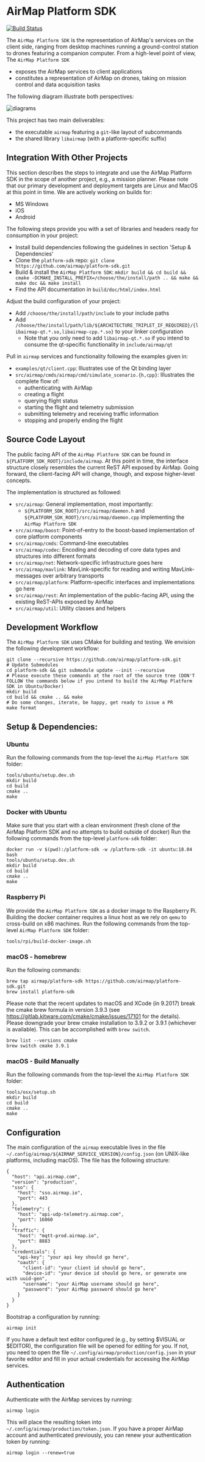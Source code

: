# AirMap Platform SDK

[![Build Status](https://dev.azure.com/airmap-platform-ci/airmap-platform-ci/_apis/build/status/airmap.platform-sdk?branchName=master)](https://dev.azure.com/airmap-platform-ci/airmap-platform-ci/_build/latest?definitionId=45&branchName=master)


The `AirMap Platform SDK` is the representation of AirMap's services on the client side, ranging from desktop machines running a ground-control station to drones featuring a companion computer. From a high-level point of view, The `AirMap Platform SDK`

 - exposes the AirMap services to client applications
 - constitutes a representation of AirMap on drones, taking on mission control and data acquisition tasks

The following diagram illustrate both perspectives:

![diagrams](doc/images/airmap-platform-sdk-diagrams.png)

This project has two main deliverables:

 - the executable `airmap` featuring a `git`-like layout of subcommands
 - the shared library `libairmap` (with a platform-specific suffix)

## Integration With Other Projects

This section describes the steps to integrate and use the AirMap Platform SDK in the scope of another project, e.g., a mission planner.
Please note that our primary development and deployment targets are Linux and MacOS at this point in time. We are actively working on builds for:

 * MS Windows
 * iOS
 * Android

The following steps provide you with a set of libraries and headers ready for consumption in your project:
 * Install build dependencies following the guidelines in section 'Setup & Dependencies'
 * Clone the `platform-sdk` repo: `git clone https://github.com/airmap/platform-sdk.git`
 * Build & install the `AirMap Platform SDK`: `mkdir build && cd build && cmake -DCMAKE_INSTALL_PREFIX=/choose/the/install/path .. && make && make doc && make install`
 * Find the API documentation in `build/doc/html/index.html`

Adjust the build configuration of your project:
   * Add `/choose/the/install/path/include` to your include paths
   * Add `/choose/the/install/path/lib/${ARCHITECTURE_TRIPLET_IF_REQUIRED}/{libairmap-qt.*.so,libairmap-cpp.*.so}` to your linker configuration
     * Note that you only need to add `libairmap-qt.*.so` if you intend to consume the qt-specific functionality in `include/airmap/qt`

Pull in `airmap` services and functionality following the examples given in:
  * `examples/qt/client.cpp`: Illustrates use of the Qt binding layer
  * `src/airmap/cmds/airmap/cmd/simulate_scenario.{h,cpp}`: Illustrates the complete flow of:
    * authenticating with AirMap
    * creating a flight
    * querying flight status
    * starting the flight and telemetry submission
    * submitting telemetry and receiving traffic information
    * stopping and properly ending the flight

## Source Code Layout

The public facing API of the `AirMap Platform SDK` can be found in `${PLATFORM_SDK_ROOT}/include/airmap`. At this point in time, the interface
structure closely resembles the current ReST API exposed by AirMap. Going forward, the client-facing API will change, though,
and expose higher-level concepts.

The implementation is structured as followed:
 - `src/airmap`: General implementation, most importantly:
   - `${PLATFORM_SDK_ROOT}/src/airmap/daemon.h` and `${PLATFORM_SDK_ROOT}/src/airmap/daemon.cpp` implementing the `AirMap Platform SDK`
 - `src/airmap/boost`: Point-of-entry to the boost-based implementation of core platform components
 - `src/airmap/cmds`: Command-line executables
 - `src/airmap/codec`: Encoding and decoding of core data types and structures into different formats
 - `src/airmap/net`: Network-specific infrastructure goes here
 - `src/airmap/mavlink`: MavLink-specific for reading and writing MavLink-messages over arbitrary transports
 - `src/airmap/platform`: Platform-specific interfaces and implementations go here
 - `src/airmap/rest`: An implementation of the public-facing API, using the existing ReST-APIs exposed by AirMap
 - `src/airmap/util`: Utility classes and helpers

## Development Workflow

The `AirMap Platform SDK` uses CMake for building and testing. We envision the following development workflow:

```# Clone platform-sdk and all its dependencies
git clone --recursive https://github.com/airmap/platform-sdk.git
# Update Submodules
cd platform-sdk && git submodule update --init --recursive
# Please execute these commands at the root of the source tree (DON'T FOLLOW the commands below if you intend to build the AirMap Platform SDK in Ubuntu/Docker)
mkdir build
cd build && cmake .. && make
# Do some changes, iterate, be happy, get ready to issue a PR
make format
```

## Setup & Dependencies:

### Ubuntu
Run the following commands from the top-level the `AirMap Platform SDK` folder:

```
tools/ubuntu/setup.dev.sh
mkdir build
cd build
cmake ..
make
```

### Docker with Ubuntu
Make sure that you start with a clean environment (fresh clone of the AirMap Platform SDK and no attempts to build outside of docker)
Run the following commands from the top-level `platform-sdk` folder:

```
docker run -v $(pwd):/platform-sdk -w /platform-sdk -it ubuntu:18.04 bash
tools/ubuntu/setup.dev.sh
mkdir build
cd build
cmake ..
make
```

### Raspberry Pi
We provide the `AirMap Platform SDK` as a docker image to the Raspberry Pi. Building the docker container requires a linux host as we rely on `qemu` to cross-build on x86 machines. Run the following commands from the top-level `AirMap Platform SDK` folder:
```
tools/rpi/build-docker-image.sh
```

### macOS - homebrew
Run the following commands:
```
brew tap airmap/platform-sdk https://github.com/airmap/platform-sdk.git
brew install platform-sdk
```
Please note that the recent updates to macOS and XCode (in 9.2017) break the cmake brew formula in version 3.9.3 (see https://gitlab.kitware.com/cmake/cmake/issues/17101 for the details). Please downgrade your brew cmake installation to 3.9.2 or 3.9.1 (whichever is available). This can be accomplished with `brew switch`.
```
brew list --versions cmake
brew switch cmake 3.9.1
```

### macOS - Build Manually
Run the following commands from the top-level the `AirMap Platform SDK` folder:
```
tools/osx/setup.sh
mkdir build
cd build
cmake ..
make
```

## Configuration

The main configuration of the `airmap` executable lives in the file `~/.config/airmap/${AIRMAP_SERVICE_VERSION}/config.json` (on UNIX-like platforms, including macOS). The file has the following structure:
```
{
  "host": "api.airmap.com",
  "version": "production",
  "sso": {
    "host": "sso.airmap.io",
    "port": 443
  },
  "telemetry": {
    "host": "api-udp-telemetry.airmap.com",
    "port": 16060
  },
  "traffic": {
    "host": "mqtt-prod.airmap.io",
    "port": 8883
  },
  "credentials": {
    "api-key": "your api key should go here",
    "oauth": {
      "client-id": "your client id should go here",
      "device-id": "your device id should go here, or generate one with uuid-gen",
      "username": "your AirMap username should go here",
      "password": "your AirMap password should go here"
    }
  }
}
```
Bootstrap a configuration by running:
```
airmap init
```
If you have a default text editor configured (e.g., by setting $VISUAL or $EDITOR), the configuration file will be opened for editing for you. If not, you need to open the file `~/.config/airmap/production/config.json` in your favorite editor and fill in your actual credentials for accessing the AirMap services.

## Authentication
Authenticate with the AirMap services by running:
```
airmap login
```
This will place the resulting token into `~/.config/airmap/production/token.json`.
If you have a proper AirMap account and authenticated previously, you can renew your authentication token by running:
```
airmap login --renew=true
```
